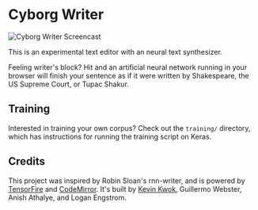 # Cyborg Writer

![Cyborg Writer Screencast](http://g.recordit.co/eBuga6lg6t.gif)

This is an experimental text editor with an neural text synthesizer.

Feeling writer's block? Hit <Tab> and an artificial neural network running in your browser will finish your sentence as if it were written by Shakespeare, the US Supreme Court, or Tupac Shakur.


## Training

Interested in training your own corpus? Check out the `training/` directory, which has instructions for running the training script on Keras. 


## Credits

This project was inspired by Robin Sloan's rnn-writer, and is powered by [TensorFire](https://tenso.rs/) and [CodeMirror](https://codemirror.net/). It's built by [Kevin Kwok](https://twitter.com/antimatter15), Guillermo Webster, Anish Athalye, and Logan Engstrom. 
